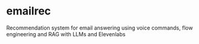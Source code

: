 # emailrec
Recommendation system for email answering using voice commands, flow engineering and RAG with LLMs and Elevenlabs

